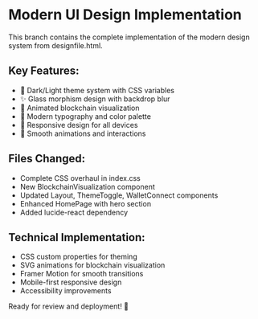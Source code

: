 # Modern UI Design Implementation

This branch contains the complete implementation of the modern design system from designfile.html.

## Key Features:
- 🌙 Dark/Light theme system with CSS variables
- ✨ Glass morphism design with backdrop blur
- 🔮 Animated blockchain visualization  
- 🎨 Modern typography and color palette
- 📱 Responsive design for all devices
- 🎪 Smooth animations and interactions

## Files Changed:
- Complete CSS overhaul in index.css
- New BlockchainVisualization component
- Updated Layout, ThemeToggle, WalletConnect components
- Enhanced HomePage with hero section
- Added lucide-react dependency

## Technical Implementation:
- CSS custom properties for theming
- SVG animations for blockchain visualization
- Framer Motion for smooth transitions
- Mobile-first responsive design
- Accessibility improvements

Ready for review and deployment! 🚀

